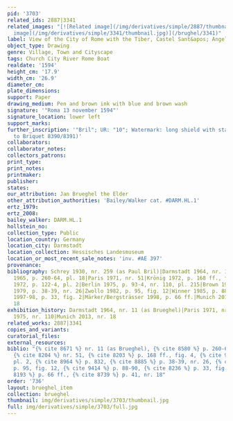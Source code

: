 ```yaml
---
pid: '3703'
related_ids: 2887|3341
related_images: "[![Related image](/img/derivatives/simple/2887/thumbnail.jpg)](/brughel/2887)|[![Related
  image](/img/derivatives/simple/3341/thumbnail.jpg)](/brughel/3341)"
label: View of the City of Rome with the Tiber, Castel Sant&apos; Angelo and St. Peter&apos;s
object_type: Drawing
genre: Village, Town and Cityscape
tags: Church City River Rome Boat
realdate: '1594'
height_cm: '17.9'
width_cm: '26.9'
diameter_cm: 
plate_dimensions: 
support: Paper
drawing_medium: Pen and brown ink with blue and brown wash
signature: '"Roma 13 november 1594"'
signature_location: lower left
support_marks: 
further_inscription: '"Bril"; UR: "10"; Watermark: long shield with star over M (similar
  to Briquet 8390/8391)'
collaborators: 
collaborator_notes: 
collectors_patrons: 
print_type: 
print_notes: 
printmaker: 
publisher: 
states: 
our_attribution: Jan Brueghel the Elder
other_attribution_authorities: 'Bailey/Walker cat. #DARM.HL.1'
ertz_1979: 
ertz_2008: 
bailey_walker: DARM.HL.1
hollstein_no: 
collection_type: Public
location_country: Germany
location_city: Darmstadt
location_collection: Hessisches Landesmuseum
location_or_most_recent_sale_notes: 'inv. #AE 397'
provenance: 
bibliography: Schrey 1930, nr. 259 (as Paul Bril)|Darmstadt 1964, nr. 11 (as Brueghel)|Bergsträsser
  1965, p. 260-64, pl. 18|Paris 1971, nr. 51|Krönig 1972, p. 168 ff., fig. 4|Winner
  1972, p. 122-4, pl. 2|Berlin 1975, p. 93-4, nr. 110, pl. 215|Brown 1975b, p. 832|Bergsträsser
  1979, p. 38-39, nr. 26|Zwollo 1982, p. 95, fig. 12|Winner 1985, p. 88-90|Essen/Vienna
  1997-98, p. 33, fig. 2|Märker/Bergsträsser 1998, p. 66 ff.|Munich 2013, p. 41, nr.
  18
exhibition_history: Darmstadt 1964, nr. 11 (as Brueghel)|Paris 1971, nr. 51|Berlin
  1975, nr. 110|Munich 2013, nr. 18
related_works: 2887|3341
copies_and_variants: 
curatorial_files: 
external_resources: 
biblio: "{% cite 8671 %} nr. 11 (as Brueghel), {% cite 8580 %} p. 260-64, pl. 18,
  {% cite 8204 %} nr. 51, {% cite 8203 %} p. 168 ff., fig. 4, {% cite 9263 %} p. 122-4,
  pl. 2, {% cite 8964 %} p. 832, {% cite 8885 %} p. 38-39, nr. 26, {% cite 9128 %}
  p. 95, fig. 12, {% cite 9414 %} p. 88-90, {% cite 8236 %} p. 33, fig. 2, {% cite
  8193 %} p. 66 ff., {% cite 8739 %} p. 41, nr. 18"
order: '736'
layout: brueghel_item
collection: brueghel
thumbnail: img/derivatives/simple/3703/thumbnail.jpg
full: img/derivatives/simple/3703/full.jpg
---
```

